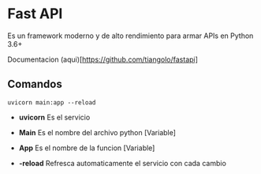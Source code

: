 # Fast API

Es un framework moderno y de alto rendimiento para armar APIs en Python 3.6+

Documentacion (aqui)[https://github.com/tiangolo/fastapi]

## Comandos

````
uvicorn main:app --reload
````

- **uvicorn** Es el servicio

- **Main** Es el nombre del archivo python [Variable]

- **App** Es el nombre de la funcion [Variable]

- **-reload** Refresca automaticamente el servicio con cada cambio

